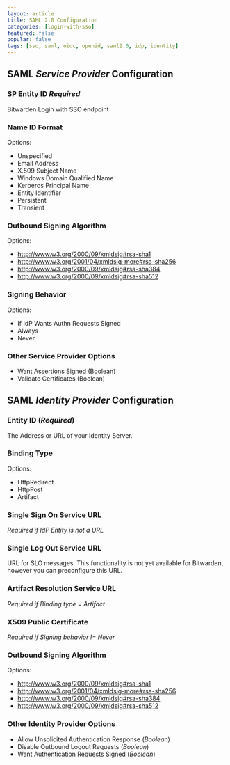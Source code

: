 ```yaml
---
layout: article
title: SAML 2.0 Configuration
categories: [login-with-sso]
featured: false
popular: false
tags: [sso, saml, oidc, openid, saml2.0, idp, identity]
---
```



## SAML *Service Provider* Configuration

### SP Entity ID *Required*

Bitwarden Login with SSO endpoint

### Name ID Format

Options:

- Unspecified
- Email Address
- X.509 Subject Name
- Windows Domain Qualified Name
- Kerberos Principal Name
- Entity Identifier
- Persistent
- Transient

### Outbound Signing Algorithm

Options:
- <http://www.w3.org/2000/09/xmldsig#rsa-sha1>
- <http://www.w3.org/2001/04/xmldsig-more#rsa-sha256>
- <http://www.w3.org/2000/09/xmldsig#rsa-sha384>
- <http://www.w3.org/2000/09/xmldsig#rsa-sha512>

### Signing Behavior

Options:
- If IdP Wants Authn Requests Signed
- Always
- Never

### Other Service Provider Options

- Want Assertions Signed (Boolean)
- Validate Certificates (Boolean)

## SAML *Identity Provider* Configuration

### Entity ID (*Required*)

The Address or URL of your Identity Server.

### Binding Type

Options:
- HttpRedirect
- HttpPost
- Artifact

### Single Sign On Service URL

*Required if IdP Entity is not a URL*

### Single Log Out Service URL

URL for SLO messages. This functionality is not yet available for Bitwarden, however you can preconfigure this URL.

### Artifact Resolution Service URL

*Required if Binding type = Artifact*

### X509 Public Certificate

*Required if Signing behavior != Never*

### Outbound Signing Algorithm

Options:

- <http://www.w3.org/2000/09/xmldsig#rsa-sha1>
- <http://www.w3.org/2001/04/xmldsig-more#rsa-sha256>
- <http://www.w3.org/2000/09/xmldsig#rsa-sha384>
- <http://www.w3.org/2000/09/xmldsig#rsa-sha512>

### Other Identity Provider Options

- Allow Unsolicited Authentication Response (*Boolean*)
- Disable Outbound Logout Requests (*Boolean*)
- Want Authentication Requests Signed (*Boolean*)
